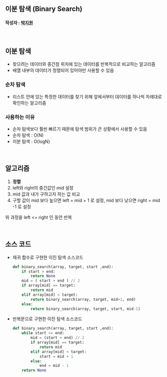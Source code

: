 ## 이분 탐색 (Binary Search)

#### 작성자 : [박지원](@pjw5521)

</br>

## **이분 탐색**
- 찾으려는 데이터와 중간점 위치에 있는 데이터를 반복적으로 비교하는 알고리즘
- 배열 내부의 데이터가 정렬되어 있어야만 사용할 수 있음 

### 순차 탐색
- 리스트 안에 있는 특정한 데이터를 찾기 위해 앞에서부터 데이터를 하나씩 차례대로 확인하는 알고리즘

### 사용하는 이유 
- 순차 탐색보다 훨씬 빠르기 때문에 탐색 범위가 큰 상황에서 사용할 수 있음
- 순차 탐색 : O(N)
- 이분 탐색 : O(logN)

</br>

## 알고리즘
1. **정렬**
2. left와 right의 중간값인 mid 설정
3. mid 값과 내가 구하고자 하는 값 비교
4. 구할 값이 mid 보다 높으면 left = mid + 1 로 설정, mid 보다 낮으면 right = mid -1 로 설정 

위 과정을 left <= right 인 동안 반복

</br>

## 소스 코드
- 재귀 함수로 구현한 이진 탐색 소스코드 
    ```python
    def binary_search(array, target, start ,end):
        if start > end:
            return None
        mid = ( start + end ) // 2 
        if array[mid] == target:
            return mid 
        elif array[mid] < target:
            return binary_search(array, target, mid+1, end)
        else:
            return binary_search(array, target, start, mid-1)
    ```
- 반복문으로 구현한 이진 탐색 소스코드 
    ```python
    def binary_search(array, target, start ,end):
        while start <= end:
            mid = (start + end) // 2
            if array[mid] == target:
                return mid 
            elif array[mid] < target:
                start = mid + 1 
            else: 
                end = mid - 1 
        return None
    ```